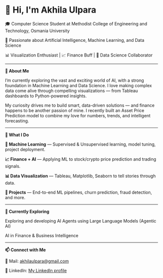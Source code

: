 <h1><b>👋 Hi, I'm Akhila Ulpara</b></h1>

<!--
**Akhilaulpara/AkhilaUlpara** is a ✨ _special_ ✨ repository because its `README.md` (this file) appears on your GitHub profile.

Here are some ideas to get you started:

- 🔭 I’m currently working on ...
- 🌱 I’m currently learning ...
- 👯 I’m looking to collaborate on ...
- 🤔 I’m looking for help with ...
- 💬 Ask me about ...
- 📫 How to reach me: ...
- 😄 Pronouns: ...
- ⚡ Fun fact: ...
-->
🎓 Computer Science Student at Methodist College of Engineering and Technology, Osmania University

🧠 Passionate about Artificial Intelligence, Machine Learning, and Data Science

📊 Visualization Enthusiast | 📈 Finance Buff | 🤝 Data Science Collaborator

---
**🚀 About Me**

I’m currently exploring the vast and exciting world of AI, with a strong foundation in Machine Learning and Data Science. I love making complex data come alive through compelling visualizations — from Tableau dashboards to Python-powered insights.

My curiosity drives me to build smart, data-driven solutions — and finance happens to be another passion of mine. I recently built an Asset Price Prediction model to combine my love for numbers, trends, and intelligent forecasting.

---

**🔧 What I Do**

**📘 Machine Learning** — Supervised & Unsupervised learning, model tuning, project deployment.

**📈 Finance + AI** — Applying ML to stock/crypto price prediction and trading signals.

**📊 Data Visualization** — Tableau, Matplotlib, Seaborn to tell stories through data.

**🧪 Projects** — End-to-end ML pipelines, churn prediction, fraud detection, and more.

---

**👀 Currently Exploring**

Exploring and developing AI Agents using Large Language Models (Agentic AI)

AI in Finance & Business Intelligence

---

**📫 Connect with Me**

📧 Mail: akhilaulpara@gmail.com

💼 LinkedIn: [My LinkedIn profile](https://www.linkedin.com/in/akhila-ulpara-91588a336/)



